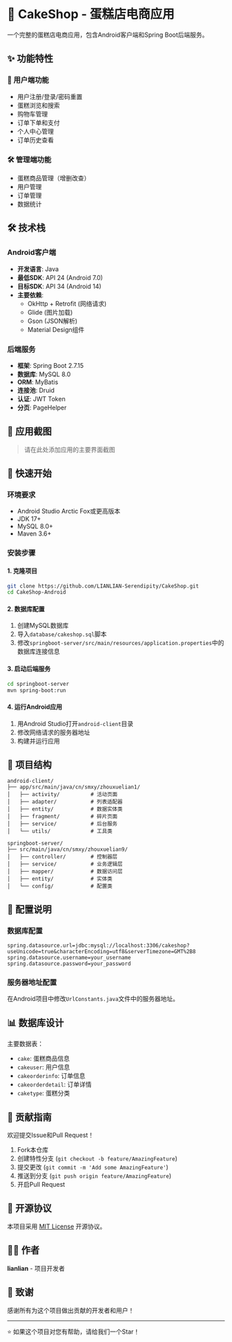 # 🎂 CakeShop - 蛋糕店电商应用

一个完整的蛋糕店电商应用，包含Android客户端和Spring Boot后端服务。

## ✨ 功能特性

### 🍰 用户端功能
- 用户注册/登录/密码重置
- 蛋糕浏览和搜索
- 购物车管理
- 订单下单和支付
- 个人中心管理
- 订单历史查看

### 🛠️ 管理端功能
- 蛋糕商品管理（增删改查）
- 用户管理
- 订单管理
- 数据统计

## 🛠️ 技术栈

### Android客户端
- **开发语言**: Java
- **最低SDK**: API 24 (Android 7.0)
- **目标SDK**: API 34 (Android 14)
- **主要依赖**:
  - OkHttp + Retrofit (网络请求)
  - Glide (图片加载)
  - Gson (JSON解析)
  - Material Design组件

### 后端服务
- **框架**: Spring Boot 2.7.15
- **数据库**: MySQL 8.0
- **ORM**: MyBatis
- **连接池**: Druid
- **认证**: JWT Token
- **分页**: PageHelper

## 📱 应用截图

> 请在此处添加应用的主要界面截图

## 🚀 快速开始

### 环境要求
- Android Studio Arctic Fox或更高版本
- JDK 17+
- MySQL 8.0+
- Maven 3.6+

### 安装步骤

#### 1. 克隆项目
```bash
git clone https://github.com/LIANLIAN-Serendipity/CakeShop.git
cd CakeShop-Android
```

#### 2. 数据库配置
1. 创建MySQL数据库
2. 导入`database/cakeshop.sql`脚本
3. 修改`springboot-server/src/main/resources/application.properties`中的数据库连接信息

#### 3. 启动后端服务
```bash
cd springboot-server
mvn spring-boot:run
```

#### 4. 运行Android应用
1. 用Android Studio打开`android-client`目录
2. 修改网络请求的服务器地址
3. 构建并运行应用

## 📁 项目结构

```
android-client/
├── app/src/main/java/cn/smxy/zhouxuelian1/
│   ├── activity/          # 活动页面
│   ├── adapter/           # 列表适配器
│   ├── entity/            # 数据实体类
│   ├── fragment/          # 碎片页面
│   ├── service/           # 后台服务
│   └── utils/             # 工具类

springboot-server/
├── src/main/java/cn/smxy/zhouxuelian9/
│   ├── controller/        # 控制器层
│   ├── service/           # 业务逻辑层
│   ├── mapper/            # 数据访问层
│   ├── entity/            # 实体类
│   └── config/            # 配置类
```

## 🔧 配置说明

### 数据库配置
```properties
spring.datasource.url=jdbc:mysql://localhost:3306/cakeshop?useUnicode=true&characterEncoding=utf8&serverTimezone=GMT%2B8
spring.datasource.username=your_username
spring.datasource.password=your_password
```

### 服务器地址配置
在Android项目中修改`UrlConstants.java`文件中的服务器地址。

## 📊 数据库设计

主要数据表：
- `cake`: 蛋糕商品信息
- `cakeuser`: 用户信息
- `cakeorderinfo`: 订单信息
- `cakeorderdetail`: 订单详情
- `caketype`: 蛋糕分类

## 🤝 贡献指南

欢迎提交Issue和Pull Request！

1. Fork本仓库
2. 创建特性分支 (`git checkout -b feature/AmazingFeature`)
3. 提交更改 (`git commit -m 'Add some AmazingFeature'`)
4. 推送到分支 (`git push origin feature/AmazingFeature`)
5. 开启Pull Request

## 📄 开源协议

本项目采用 [MIT License](LICENSE) 开源协议。

## 👨‍💻 作者

**lianlian** - 项目开发者

## 🙏 致谢

感谢所有为这个项目做出贡献的开发者和用户！

---


⭐ 如果这个项目对您有帮助，请给我们一个Star！ 

